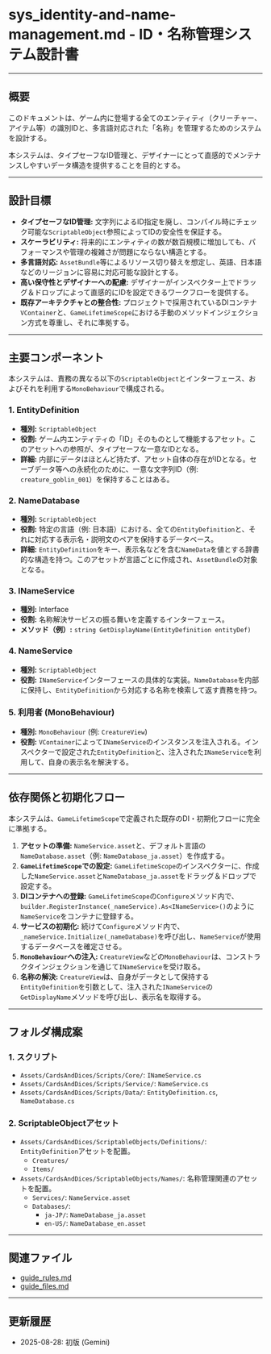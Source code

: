 # sys_identity-and-name-management.md - ID・名称管理システム設計書

---

## 概要

このドキュメントは、ゲーム内に登場する全てのエンティティ（クリーチャー、アイテム等）の識別IDと、多言語対応された「名称」を管理するためのシステムを設計する。

本システムは、タイプセーフなID管理と、デザイナーにとって直感的でメンテナンスしやすいデータ構造を提供することを目的とする。

---

## 設計目標

- **タイプセーフなID管理:** 文字列によるID指定を廃し、コンパイル時にチェック可能な`ScriptableObject`参照によってIDの安全性を保証する。
- **スケーラビリティ:** 将来的にエンティティの数が数百規模に増加しても、パフォーマンスや管理の複雑さが問題にならない構造とする。
- **多言語対応:** `AssetBundle`等によるリソース切り替えを想定し、英語、日本語などのリージョンに容易に対応可能な設計とする。
- **高い保守性とデザイナーへの配慮:** デザイナーがインスペクター上でドラッグ＆ドロップによって直感的にIDを設定できるワークフローを提供する。
- **既存アーキテクチャとの整合性:** プロジェクトで採用されているDIコンテナ`VContainer`と、`GameLifetimeScope`における手動のメソッドインジェクション方式を尊重し、それに準拠する。

---

## 主要コンポーネント

本システムは、責務の異なる以下の`ScriptableObject`とインターフェース、およびそれを利用する`MonoBehaviour`で構成される。

### 1. EntityDefinition

- **種別:** `ScriptableObject`
- **役割:** ゲーム内エンティティの「ID」そのものとして機能するアセット。このアセットへの参照が、タイプセーフな一意なIDとなる。
- **詳細:** 内部にデータはほとんど持たず、アセット自体の存在がIDとなる。セーブデータ等への永続化のために、一意な文字列ID（例: `creature_goblin_001`）を保持することはある。

### 2. NameDatabase

- **種別:** `ScriptableObject`
- **役割:** 特定の言語（例: 日本語）における、全ての`EntityDefinition`と、それに対応する表示名・説明文のペアを保持するデータベース。
- **詳細:** `EntityDefinition`をキー、表示名などを含む`NameData`を値とする辞書的な構造を持つ。このアセットが言語ごとに作成され、`AssetBundle`の対象となる。

### 3. INameService

- **種別:** Interface
- **役割:** 名称解決サービスの振る舞いを定義するインターフェース。
- **メソッド（例）:** `string GetDisplayName(EntityDefinition entityDef)`

### 4. NameService

- **種別:** `ScriptableObject`
- **役割:** `INameService`インターフェースの具体的な実装。`NameDatabase`を内部に保持し、`EntityDefinition`から対応する名称を検索して返す責務を持つ。

### 5. 利用者 (MonoBehaviour)

- **種別:** `MonoBehaviour` (例: `CreatureView`)
- **役割:** `VContainer`によって`INameService`のインスタンスを注入される。インスペクターで設定された`EntityDefinition`と、注入された`INameService`を利用して、自身の表示名を解決する。

---

## 依存関係と初期化フロー

本システムは、`GameLifetimeScope`で定義された既存のDI・初期化フローに完全に準拠する。

1.  **アセットの準備:** `NameService.asset`と、デフォルト言語の`NameDatabase.asset`（例: `NameDatabase_ja.asset`）を作成する。
2.  **`GameLifetimeScope`での設定:** `GameLifetimeScope`のインスペクターに、作成した`NameService.asset`と`NameDatabase_ja.asset`をドラッグ＆ドロップで設定する。
3.  **DIコンテナへの登録:** `GameLifetimeScope`の`Configure`メソッド内で、`builder.RegisterInstance(_nameService).As<INameService>()`のように`NameService`をコンテナに登録する。
4.  **サービスの初期化:** 続けて`Configure`メソッド内で、`_nameService.Initialize(_nameDatabase)`を呼び出し、`NameService`が使用するデータベースを確定させる。
5.  **`MonoBehaviour`への注入:** `CreatureView`などの`MonoBehaviour`は、コンストラクタインジェクションを通じて`INameService`を受け取る。
6.  **名称の解決:** `CreatureView`は、自身がデータとして保持する`EntityDefinition`を引数として、注入された`INameService`の`GetDisplayName`メソッドを呼び出し、表示名を取得する。

---

## フォルダ構成案

### 1. スクリプト

- `Assets/CardsAndDices/Scripts/Core/`: `INameService.cs`
- `Assets/CardsAndDices/Scripts/Service/`: `NameService.cs`
- `Assets/CardsAndDices/Scripts/Data/`: `EntityDefinition.cs`, `NameDatabase.cs`

### 2. ScriptableObjectアセット

- `Assets/CardsAndDices/ScriptableObjects/Definitions/`: `EntityDefinition`アセットを配置。
  - `Creatures/`
  - `Items/`
- `Assets/CardsAndDices/ScriptableObjects/Names/`: 名称管理関連のアセットを配置。
  - `Services/`: `NameService.asset`
  - `Databases/`:
    - `ja-JP/`: `NameDatabase_ja.asset`
    - `en-US/`: `NameDatabase_en.asset`

---

## 関連ファイル

- [guide_rules.md](../guide/guide_rules.md)
- [guide_files.md](../guide/guide_files.md)

---

## 更新履歴

- 2025-08-28: 初版 (Gemini)
